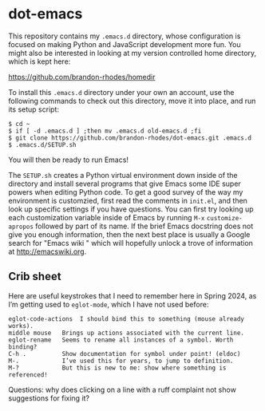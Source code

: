 # dot-emacs

This repository contains my `.emacs.d` directory, whose configuration is
focused on making Python and JavaScript development more fun.  You might
also be interested in looking at my version controlled home directory,
which is kept here:

https://github.com/brandon-rhodes/homedir

To install this `.emacs.d` directory under your own an account, use the
following commands to check out this directory, move it into place, and
run its setup script:

    $ cd ~
    $ if [ -d .emacs.d ] ;then mv .emacs.d old-emacs.d ;fi
    $ git clone https://github.com/brandon-rhodes/dot-emacs.git .emacs.d
    $ .emacs.d/SETUP.sh

You will then be ready to run Emacs!

The `SETUP.sh` creates a Python virtual environment down inside of the
directory and install several programs that give Emacs some IDE super
powers when editing Python code.  To get a good survey of the way my
environment is customzied, first read the comments in `init.el`, and
then look up specific settings if you have questions.  You can first try
looking up each customization variable inside of Emacs by running `M-x`
`customize-apropos` followed by part of its name.  If the brief Emacs
docstring does not give you enough information, then the next best place
is usually a Google search for "Emacs wiki <variable-name>" which will
hopefully unlock a trove of information at http://emacswiki.org.

## Crib sheet

Here are useful keystrokes that I need to remember here in Spring 2024,
as I’m getting used to `eglot-mode`, which I have not used before:

    eglot-code-actions  I should bind this to something (mouse already works).
    middle mouse   Brings up actions associated with the current line.
    eglot-rename   Seems to rename all instances of a symbol. Worth binding?
    C-h .          Show documentation for symbol under point! (eldoc)
    M-.            I’ve used this for years, to jump to definition.
    M-?            But this is new to me: show where something is referenced!

Questions: why does clicking on a line with a ruff complaint not show
suggestions for fixing it?
